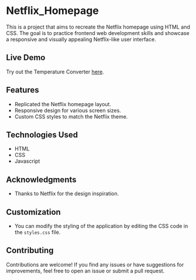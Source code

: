 # Netflix_Homepage

This is a project that aims to recreate the Netflix homepage using HTML and CSS. The goal is to practice frontend web development skills and showcase a responsive and visually appealing Netflix-like user interface.

## Live Demo

Try out the Temperature Converter [here](https://rohithaaiswarya16.github.io/Netflix_Homepage/).

## Features

- Replicated the Netflix homepage layout.
- Responsive design for various screen sizes.
- Custom CSS styles to match the Netflix theme.

## Technologies Used

- HTML
- CSS
- Javascript 

## Acknowledgments

- Thanks to Netflix for the design inspiration.

## Customization

- You can modify the styling of the application by editing the CSS code in the `styles.css` file.

## Contributing

Contributions are welcome! If you find any issues or have suggestions for improvements, feel free to open an issue or submit a pull request.

